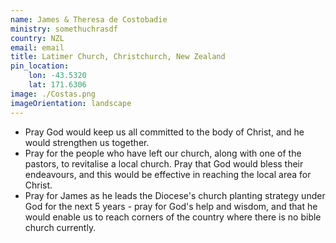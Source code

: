 ```yaml
---
name: James & Theresa de Costobadie
ministry: somethuchrasdf
country: NZL
email: email
title: Latimer Church, Christchurch, New Zealand
pin_location:
    lon: -43.5320
    lat: 171.6306
image: ./Costas.png
imageOrientation: landscape
---
```

* Pray God would keep us all committed to the body of Christ, and he would strengthen us together.
* Pray for the people who have left our church, along with one of the pastors, to revitalise a local church. Pray that God would bless their endeavours, and this would be effective in reaching the local area for Christ.
* Pray for James as he leads the Diocese's church planting strategy under God for the next 5 years - pray for God's help and wisdom, and that he would enable us to reach corners of the country where there is no bible church currently.
